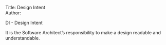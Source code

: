 Title: Design Intent  
Author:

DI - Design Intent

It is the Software Architect’s responsibility to make a design readable and understandable.
